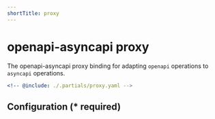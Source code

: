 ```yaml
---
shortTitle: proxy
---
```


# openapi-asyncapi proxy

The openapi-asyncapi proxy binding for adapting `openapi` operations to `asyncapi` operations.

```yaml {3}
<!-- @include: ./.partials/proxy.yaml -->
```

## Configuration (\* required)

<!-- @include: ./.partials/options.md -->
<!-- @include: ./.partials/routes.md -->
<!-- @include: ../.partials/exit.md -->
<!-- @include: ../.partials/telemetry.md -->
